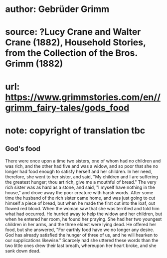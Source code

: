 # author: Gebrüder Grimm
# source: ?Lucy Crane and Walter Crane (1882), Household Stories, from the Collection of the Bros. Grimm (1882)
# url: https://www.grimmstories.com/en//grimm_fairy-tales/gods_food
# note: copyright of translation tbc

## God's food 

There were once upon a time two sisters, one of whom had no children and
was rich, and the other had five and was a widow, and so poor that she
no longer had food enough to satisfy herself and her children. In her
need, therefore, she went to her sister, and said, "My children and I
are suffering the greatest hunger; thou art rich, give me a mouthful of
bread." The very rich sister was as hard as a stone, and said, "I
myself have nothing in the house," and drove away the poor creature
with harsh words. After some time the husband of the rich sister came
home, and was just going to cut himself a piece of bread, but when he
made the first cut into the loaf, out flowed red blood. When the woman
saw that she was terrified and told him what had occurred. He hurried
away to help the widow and her children, but when he entered her room,
he found her praying. She had her two youngest children in her arms, and
the three eldest were lying dead. He offered her food, but she answered,
"For earthly food have we no longer any desire. God has already
satisfied the hunger of three of us, and he will hearken to our
supplications likewise." Scarcely had she uttered these words than the
two little ones drew their last breath, whereupon her heart broke, and
she sank down dead.
